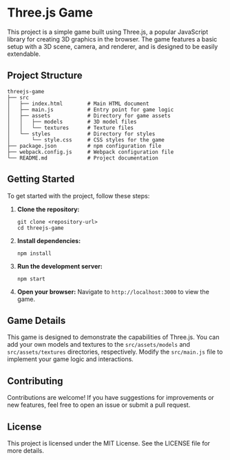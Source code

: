 # Three.js Game

This project is a simple game built using Three.js, a popular JavaScript library for creating 3D graphics in the browser. The game features a basic setup with a 3D scene, camera, and renderer, and is designed to be easily extendable.

## Project Structure

```
threejs-game
├── src
│   ├── index.html        # Main HTML document
│   ├── main.js           # Entry point for game logic
│   ├── assets            # Directory for game assets
│   │   ├── models        # 3D model files
│   │   └── textures      # Texture files
│   └── styles            # Directory for styles
│       └── style.css     # CSS styles for the game
├── package.json          # npm configuration file
├── webpack.config.js     # Webpack configuration file
└── README.md             # Project documentation
```

## Getting Started

To get started with the project, follow these steps:

1. **Clone the repository:**
   ```
   git clone <repository-url>
   cd threejs-game
   ```

2. **Install dependencies:**
   ```
   npm install
   ```

3. **Run the development server:**
   ```
   npm start
   ```

4. **Open your browser:**
   Navigate to `http://localhost:3000` to view the game.

## Game Details

This game is designed to demonstrate the capabilities of Three.js. You can add your own models and textures to the `src/assets/models` and `src/assets/textures` directories, respectively. Modify the `src/main.js` file to implement your game logic and interactions.

## Contributing

Contributions are welcome! If you have suggestions for improvements or new features, feel free to open an issue or submit a pull request.

## License

This project is licensed under the MIT License. See the LICENSE file for more details.